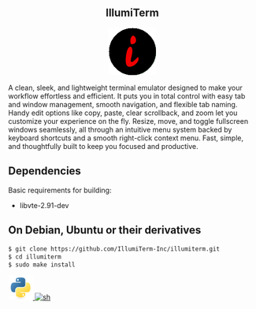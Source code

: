 <h2 align="center">IllumiTerm</h2>

<p align="center">
  <img src="https://github.com/IllumiTerm-Inc/illumiterm/blob/main/data/icons/about.png" alt="Screenshot">
</p>

A clean, sleek, and lightweight terminal emulator designed to make your workflow effortless and efficient. It puts you in total control with easy tab and window management, smooth navigation, and flexible tab naming. Handy edit options like copy, paste, clear scrollback, and zoom let you customize your experience on the fly. Resize, move, and toggle fullscreen windows seamlessly, all through an intuitive menu system backed by keyboard shortcuts and a smooth right-click context menu. Fast, simple, and thoughtfully built to keep you focused and productive.

## Dependencies
Basic requirements for building:

- libvte-2.91-dev

## On Debian, Ubuntu or their derivatives
```
$ git clone https://github.com/IllumiTerm-Inc/illumiterm.git
$ cd illumiterm
$ sudo make install
```
  <a href="https://www.python.org" target="_blank" rel="noreferrer">
    <img src="https://raw.githubusercontent.com/devicons/devicon/master/icons/python/python-original.svg" alt="python"
      width="50" height="50" />
  <a href="https://illumiterm.blogspot.com" target="_blank" rel="noreferrer">
    <img src="https://user-images.githubusercontent.com/69394316/229933791-e856ec96-de62-4784-8df2-a1eb6f033811.png" alt="sh" width="50" height="50" /> 

